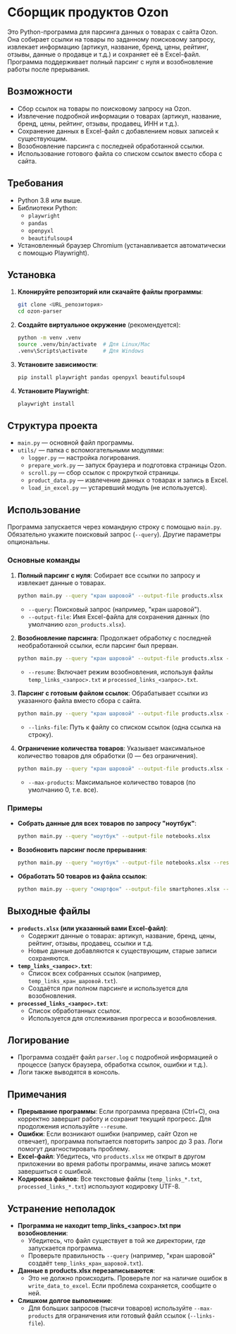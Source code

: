 # Сборщик продуктов Ozon

Это Python-программа для парсинга данных о товарах с сайта Ozon. Она собирает ссылки на товары по заданному поисковому запросу, извлекает информацию (артикул, название, бренд, цены, рейтинг, отзывы, данные о продавце и т.д.) и сохраняет её в Excel-файл. Программа поддерживает полный парсинг с нуля и возобновление работы после прерывания.

## Возможности
- Сбор ссылок на товары по поисковому запросу на Ozon.
- Извлечение подробной информации о товарах (артикул, название, бренд, цены, рейтинг, отзывы, продавец, ИНН и т.д.).
- Сохранение данных в Excel-файл с добавлением новых записей к существующим.
- Возобновление парсинга с последней обработанной ссылки.
- Использование готового файла со списком ссылок вместо сбора с сайта.

## Требования
- Python 3.8 или выше.
- Библиотеки Python:
  - `playwright`
  - `pandas`
  - `openpyxl`
  - `beautifulsoup4`
- Установленный браузер Chromium (устанавливается автоматически с помощью Playwright).

## Установка

1. **Клонируйте репозиторий или скачайте файлы программы**:
   ```bash
   git clone <URL_репозитория>
   cd ozon-parser
   ```

2. **Создайте виртуальное окружение** (рекомендуется):
   ```bash
   python -m venv .venv
   source .venv/bin/activate  # Для Linux/Mac
   .venv\Scripts\activate     # Для Windows
   ```

3. **Установите зависимости**:
   ```bash
   pip install playwright pandas openpyxl beautifulsoup4
   ```

4. **Установите Playwright**:
   ```bash
   playwright install
   ```

## Структура проекта
- `main.py` — основной файл программы.
- `utils/` — папка с вспомогательными модулями:
  - `logger.py` — настройка логирования.
  - `prepare_work.py` — запуск браузера и подготовка страницы Ozon.
  - `scroll.py` — сбор ссылок с прокруткой страницы.
  - `product_data.py` — извлечение данных о товарах и запись в Excel.
  - `load_in_excel.py` — устаревший модуль (не используется).

## Использование

Программа запускается через командную строку с помощью `main.py`. Обязательно укажите поисковый запрос (`--query`). Другие параметры опциональны.

### Основные команды

1. **Полный парсинг с нуля**:
   Собирает все ссылки по запросу и извлекает данные о товарах.
   ```bash
   python main.py --query "кран шаровой" --output-file products.xlsx
   ```
   - `--query`: Поисковый запрос (например, "кран шаровой").
   - `--output-file`: Имя Excel-файла для сохранения данных (по умолчанию `ozon_products.xlsx`).

2. **Возобновление парсинга**:
   Продолжает обработку с последней необработанной ссылки, если парсинг был прерван.
   ```bash
   python main.py --query "кран шаровой" --output-file products.xlsx --resume
   ```
   - `--resume`: Включает режим возобновления, используя файлы `temp_links_<запрос>.txt` и `processed_links_<запрос>.txt`.

3. **Парсинг с готовым файлом ссылок**:
   Обрабатывает ссылки из указанного файла вместо сбора с сайта.
   ```bash
   python main.py --query "кран шаровой" --output-file products.xlsx --links-file my_links.txt
   ```
   - `--links-file`: Путь к файлу со списком ссылок (одна ссылка на строку).

4. **Ограничение количества товаров**:
   Указывает максимальное количество товаров для обработки (0 — без ограничения).
   ```bash
   python main.py --query "кран шаровой" --output-file products.xlsx --max-products 100
   ```
   - `--max-products`: Максимальное количество товаров (по умолчанию 0, т.е. все).

### Примеры

- **Собрать данные для всех товаров по запросу "ноутбук"**:
  ```bash
  python main.py --query "ноутбук" --output-file notebooks.xlsx
  ```

- **Возобновить парсинг после прерывания**:
  ```bash
  python main.py --query "ноутбук" --output-file notebooks.xlsx --resume
  ```

- **Обработать 50 товаров из файла ссылок**:
  ```bash
  python main.py --query "смартфон" --output-file smartphones.xlsx --links-file smartphone_links.txt --max-products 50
  ```

## Выходные файлы
- **`products.xlsx` (или указанный вами Excel-файл)**:
  - Содержит данные о товарах: артикул, название, бренд, цены, рейтинг, отзывы, продавец, ссылки и т.д.
  - Новые данные добавляются к существующим, старые записи сохраняются.
- **`temp_links_<запрос>.txt`**:
  - Список всех собранных ссылок (например, `temp_links_кран_шаровой.txt`).
  - Создаётся при полном парсинге и используется для возобновления.
- **`processed_links_<запрос>.txt`**:
  - Список обработанных ссылок.
  - Используется для отслеживания прогресса и возобновления.

## Логирование
- Программа создаёт файл `parser.log` с подробной информацией о процессе (запуск браузера, обработка ссылок, ошибки и т.д.).
- Логи также выводятся в консоль.

## Примечания
- **Прерывание программы**: Если программа прервана (Ctrl+C), она корректно завершит работу и сохранит текущий прогресс. Для продолжения используйте `--resume`.
- **Ошибки**: Если возникают ошибки (например, сайт Ozon не отвечает), программа попытается повторить запрос до 3 раз. Логи помогут диагностировать проблему.
- **Excel-файл**: Убедитесь, что `products.xlsx` не открыт в другом приложении во время работы программы, иначе запись может завершиться с ошибкой.
- **Кодировка файлов**: Все текстовые файлы (`temp_links_*.txt`, `processed_links_*.txt`) используют кодировку UTF-8.

## Устранение неполадок
- **Программа не находит temp_links_<запрос>.txt при возобновлении**:
  - Убедитесь, что файл существует в той же директории, где запускается программа.
  - Проверьте правильность `--query` (например, "кран шаровой" создаёт `temp_links_кран_шаровой.txt`).
- **Данные в products.xlsx перезаписываются**:
  - Это не должно происходить. Проверьте лог на наличие ошибок в `write_data_to_excel`. Если проблема сохраняется, сообщите о ней.
- **Слишком долгое выполнение**:
  - Для больших запросов (тысячи товаров) используйте `--max-products` для ограничения или готовый файл ссылок (`--links-file`).
